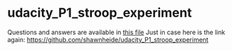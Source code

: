 # udacity_P1_stroop_experiment
Questions and answers are available in [this file](P1_questions_and_answers.md)
Just in case here is the link again:
https://github.com/shawnheide/udacity_P1_stroop_experiment